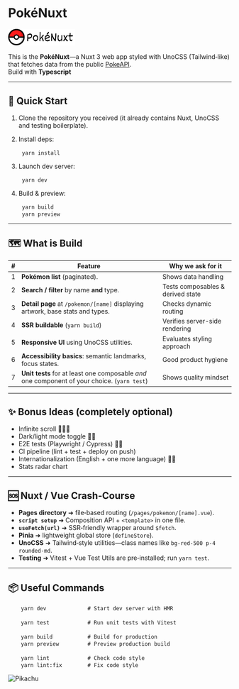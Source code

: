 # PokéNuxt
<img src="public/images/logo.png" alt="logo" style="width:30%;">


This is the **PokéNuxt**—a Nuxt 3 web app styled with UnoCSS (Tailwind‑like) that fetches data from the public [PokeAPI](https://pokeapi.co).  
Build with **Typescript** 

---

## 🚀 Quick Start

1. Clone the repository you received (it already contains Nuxt, UnoCSS and testing boilerplate).
2. Install deps:

        yarn install

3. Launch dev server:

        yarn dev

4. Build & preview:

        yarn build
        yarn preview

---

## 🗺️ What is Build

| # | Feature                                                                                      | Why we ask for it                 |
|---|----------------------------------------------------------------------------------------------|-----------------------------------|
| 1 | **Pokémon list** (paginated).                                                                | Shows data handling               |
| 2 | **Search / filter** by name **and** type.                                                    | Tests composables & derived state |
| 3 | **Detail page** at `/pokemon/[name]` displaying artwork, base stats and types.               | Checks dynamic routing            |
| 4 | **SSR buildable** (`yarn build`)                                                             | Verifies server-side rendering    |
| 5 | **Responsive UI** using UnoCSS utilities.                                                    | Evaluates styling approach        |
| 6 | **Accessibility basics**: semantic landmarks, focus states.                                  | Good product hygiene              |
| 7 | **Unit tests** for at least one composable *and* one component of your choice. (`yarn test`) | Shows quality mindset             |

---

## ✨ Bonus Ideas (completely optional)



* Infinite scroll 🙅🏾‍♂️
* Dark/light mode toggle 👍🏾
* E2E tests (Playwright / Cypress) 👍🏾
* CI pipeline (lint + test + deploy on push)
* Internationalization (English + one more language) 👍🏾
* Stats radar chart

---

## 🆘 Nuxt / Vue Crash‑Course

* **Pages directory** ➜ file‑based routing (`/pages/pokemon/[name].vue`).
* **`script setup`** ➜ Composition API + `<template>` in one file.
* **`useFetch(url)`** ➜ SSR‑friendly wrapper around `$fetch`.
* **Pinia** ➜ lightweight global store (`defineStore`).
* **UnoCSS** ➜ Tailwind‑style utilities—class names like `bg-red-500 p-4 rounded-md`.
* **Testing** ➜ Vitest + Vue Test Utils are pre‑installed; run `yarn test`.

---

## 📦 Useful Commands

        yarn dev             # Start dev server with HMR

        yarn test            # Run unit tests with Vitest

        yarn build           # Build for production
        yarn preview         # Preview production build

        yarn lint            # Check code style
        yarn lint:fix        # Fix code style

![Pikachu](https://raw.githubusercontent.com/PokeAPI/sprites/master/sprites/pokemon/25.png)
